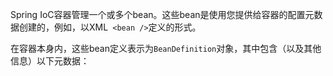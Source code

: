 Spring IoC容器管理一个或多个bean。这些bean是使用您提供给容器的配置元数据创建的，例如，以XML` <bean />`定义的形式。

在容器本身内，这些bean定义表示为`BeanDefinition`对象，其中包含（以及其他信息）以下元数据：


